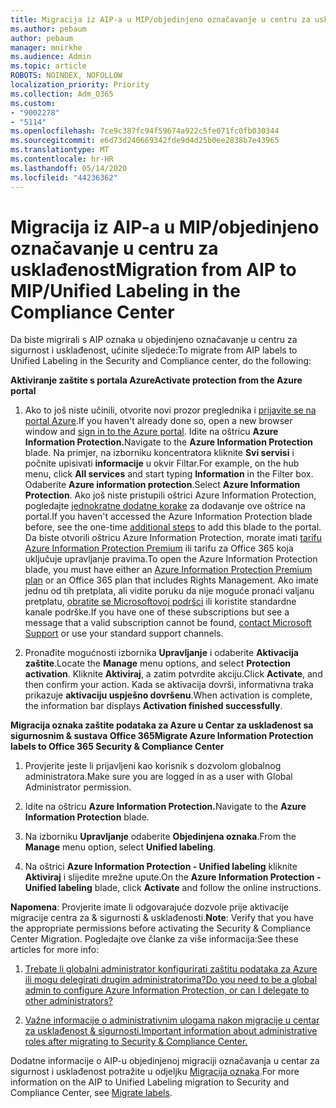 ```yaml
---
title: Migracija iz AIP-a u MIP/objedinjeno označavanje u centru za usklađenost
ms.author: pebaum
author: pebaum
manager: mnirkhe
ms.audience: Admin
ms.topic: article
ROBOTS: NOINDEX, NOFOLLOW
localization_priority: Priority
ms.collection: Adm_O365
ms.custom:
- "9002278"
- "5114"
ms.openlocfilehash: 7ce9c387fc94f59674a922c5fe071fc0fb030344
ms.sourcegitcommit: e6d73d240669342fde9d4d25b0ee2838b7e43965
ms.translationtype: MT
ms.contentlocale: hr-HR
ms.lasthandoff: 05/14/2020
ms.locfileid: "44236362"
---
```

# <a name="migration-from-aip-to-mipunified-labeling-in-the-compliance-center"></a><span data-ttu-id="876a8-102">Migracija iz AIP-a u MIP/objedinjeno označavanje u centru za usklađenost</span><span class="sxs-lookup"><span data-stu-id="876a8-102">Migration from AIP to MIP/Unified Labeling in the Compliance Center</span></span>

<span data-ttu-id="876a8-103">Da biste migrirali s AIP oznaka u objedinjeno označavanje u centru za sigurnost i usklađenost, učinite sljedeće:</span><span class="sxs-lookup"><span data-stu-id="876a8-103">To migrate from AIP labels to Unified Labeling in the Security and Compliance center, do the following:</span></span>

<span data-ttu-id="876a8-104">**Aktiviranje zaštite s portala Azure**</span><span class="sxs-lookup"><span data-stu-id="876a8-104">**Activate protection from the Azure portal**</span></span>

1. <span data-ttu-id="876a8-105">Ako to još niste učinili, otvorite novi prozor preglednika i [prijavite se na portal Azure](https://docs.microsoft.com/azure/information-protection/deploy-use/configure-policy#signing-in-to-the-azure-portal).</span><span class="sxs-lookup"><span data-stu-id="876a8-105">If you haven't already done so, open a new browser window and [sign in to the Azure portal](https://docs.microsoft.com/azure/information-protection/deploy-use/configure-policy#signing-in-to-the-azure-portal).</span></span> <span data-ttu-id="876a8-106">Idite na oštricu **Azure Information Protection.**</span><span class="sxs-lookup"><span data-stu-id="876a8-106">Navigate to the **Azure Information Protection** blade.</span></span> <span data-ttu-id="876a8-107">Na primjer, na izborniku koncentratora kliknite **Svi servisi** i počnite upisivati **informacije** u okvir Filtar.</span><span class="sxs-lookup"><span data-stu-id="876a8-107">For example, on the hub menu, click **All services** and start typing **Information** in the Filter box.</span></span> <span data-ttu-id="876a8-108">Odaberite **Azure information protection**.</span><span class="sxs-lookup"><span data-stu-id="876a8-108">Select **Azure Information Protection**.</span></span> <span data-ttu-id="876a8-109">Ako još niste pristupili oštrici Azure Information Protection, pogledajte [jednokratne dodatne korake](https://docs.microsoft.com/azure/information-protection/deploy-use/configure-policy#to-access-the-azure-information-protection-blade-for-the-first-time) za dodavanje ove oštrice na portal.</span><span class="sxs-lookup"><span data-stu-id="876a8-109">If you haven't accessed the Azure Information Protection blade before, see the one-time [additional steps](https://docs.microsoft.com/azure/information-protection/deploy-use/configure-policy#to-access-the-azure-information-protection-blade-for-the-first-time) to add this blade to the portal.</span></span> <span data-ttu-id="876a8-110">Da biste otvorili oštricu Azure Information Protection, morate imati [tarifu Azure Information Protection Premium](https://www.microsoft.com/cloud-platform/azure-information-protection-pricing) ili tarifu za Office 365 koja uključuje upravljanje pravima.</span><span class="sxs-lookup"><span data-stu-id="876a8-110">To open the Azure Information Protection blade, you must have either an [Azure Information Protection Premium plan](https://www.microsoft.com/cloud-platform/azure-information-protection-pricing) or an Office 365 plan that includes Rights Management.</span></span> <span data-ttu-id="876a8-111">Ako imate jednu od tih pretplata, ali vidite poruku da nije moguće pronaći valjanu pretplatu, [obratite se Microsoftovoj podršci](https://docs.microsoft.com/azure/information-protection/get-started/information-support#to-contact-microsoft-support) ili koristite standardne kanale podrške.</span><span class="sxs-lookup"><span data-stu-id="876a8-111">If you have one of these subscriptions but see a message that a valid subscription cannot be found, [contact Microsoft Support](https://docs.microsoft.com/azure/information-protection/get-started/information-support#to-contact-microsoft-support) or use your standard support channels.</span></span>

2. <span data-ttu-id="876a8-112">Pronađite mogućnosti izbornika **Upravljanje** i odaberite **Aktivacija zaštite**.</span><span class="sxs-lookup"><span data-stu-id="876a8-112">Locate the **Manage** menu options, and select **Protection activation**.</span></span> <span data-ttu-id="876a8-113">Kliknite **Aktiviraj**, a zatim potvrdite akciju.</span><span class="sxs-lookup"><span data-stu-id="876a8-113">Click **Activate**, and then confirm your action.</span></span> <span data-ttu-id="876a8-114">Kada se aktivacija dovrši, informativna traka prikazuje **aktivaciju uspješno dovršenu**.</span><span class="sxs-lookup"><span data-stu-id="876a8-114">When activation is complete, the information bar displays **Activation finished successfully**.</span></span>

<span data-ttu-id="876a8-115">**Migracija oznaka zaštite podataka za Azure u Centar za usklađenost sa sigurnosnim & sustava Office 365**</span><span class="sxs-lookup"><span data-stu-id="876a8-115">**Migrate Azure Information Protection labels to Office 365 Security & Compliance Center**</span></span>

1. <span data-ttu-id="876a8-116">Provjerite jeste li prijavljeni kao korisnik s dozvolom globalnog administratora.</span><span class="sxs-lookup"><span data-stu-id="876a8-116">Make sure you are logged in as a user with Global Administrator permission.</span></span>

2. <span data-ttu-id="876a8-117">Idite na oštricu **Azure Information Protection.**</span><span class="sxs-lookup"><span data-stu-id="876a8-117">Navigate to the **Azure Information Protection** blade.</span></span>

3. <span data-ttu-id="876a8-118">Na izborniku **Upravljanje** odaberite **Objedinjena oznaka**.</span><span class="sxs-lookup"><span data-stu-id="876a8-118">From the **Manage** menu option, select **Unified labeling**.</span></span>

4. <span data-ttu-id="876a8-119">Na oštrici **Azure Information Protection - Unified labeling** kliknite **Aktiviraj** i slijedite mrežne upute.</span><span class="sxs-lookup"><span data-stu-id="876a8-119">On the **Azure Information Protection - Unified labeling** blade, click **Activate** and follow the online instructions.</span></span>

<span data-ttu-id="876a8-120">**Napomena**: Provjerite imate li odgovarajuće dozvole prije aktivacije migracije centra za & sigurnosti & usklađenosti.</span><span class="sxs-lookup"><span data-stu-id="876a8-120">**Note**: Verify that you have the appropriate permissions before activating the Security & Compliance Center Migration.</span></span> <span data-ttu-id="876a8-121">Pogledajte ove članke za više informacija:</span><span class="sxs-lookup"><span data-stu-id="876a8-121">See these articles for more info:</span></span>

1. [<span data-ttu-id="876a8-122">Trebate li globalni administrator konfigurirati zaštitu podataka za Azure ili mogu delegirati drugim administratorima?</span><span class="sxs-lookup"><span data-stu-id="876a8-122">Do you need to be a global admin to configure Azure Information Protection, or can I delegate to other administrators?</span></span>](https://docs.microsoft.com/azure/information-protection/faqs#do-you-need-to-be-a-global-admin-to-configure-azure-information-protection-or-can-i-delegate-to-other-administrators)

2. [<span data-ttu-id="876a8-123">Važne informacije o administrativnim ulogama nakon migracije u centar za usklađenost & sigurnosti.</span><span class="sxs-lookup"><span data-stu-id="876a8-123">Important information about administrative roles after migrating to Security & Compliance Center.</span></span>](https://docs.microsoft.com/azure/information-protection/configure-policy-migrate-labels#important-information-about-administrative-roles)

<span data-ttu-id="876a8-124">Dodatne informacije o AIP-u objedinjenoj migraciji označavanja u centar za sigurnost i usklađenost potražite u odjeljku [Migracija oznaka](https://docs.microsoft.com/azure/information-protection/configure-policy-migrate-labels).</span><span class="sxs-lookup"><span data-stu-id="876a8-124">For more information on the AIP to Unified Labeling migration to Security and Compliance Center, see [Migrate labels](https://docs.microsoft.com/azure/information-protection/configure-policy-migrate-labels).</span></span>

